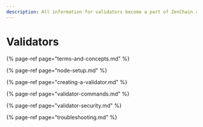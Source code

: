 ```yaml
---
description: All information for validators become a part of ZenChain and earn reward
---
```


# Validators

{% page-ref page="terms-and-concepts.md" %}

{% page-ref page="node-setup.md" %}

{% page-ref page="creating-a-validator.md" %}

{% page-ref page="validator-commands.md" %}

{% page-ref page="validator-security.md" %}

{% page-ref page="troubleshooting.md" %}





